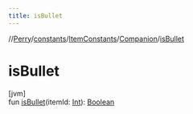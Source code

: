 ```yaml
---
title: isBullet
---
```

//[Perry](../../../../index.html)/[constants](../../index.html)/[ItemConstants](../index.html)/[Companion](index.html)/[isBullet](is-bullet.html)



# isBullet



[jvm]\
fun [isBullet](is-bullet.html)(itemId: [Int](https://kotlinlang.org/api/latest/jvm/stdlib/kotlin/-int/index.html)): [Boolean](https://kotlinlang.org/api/latest/jvm/stdlib/kotlin/-boolean/index.html)




